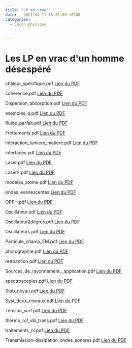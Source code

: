 ```yaml
---
title: "LP en vrac"
date:   2021-04-11 15:55:00 +0100
categories:
  - Leçon physique

  
---
```


# Les LP en vrac d'un homme désespéré


chaleur_spécifique.pdf
[Lien du PDF](/assets/pdf/LPvrac/chaleur_spécifique.pdf)



cohérence.pdf
[Lien du PDF](/assets/pdf/LPvrac/cohérence.pdf)


Dispersion_absorption.pdf
[Lien du PDF](/assets/pdf/LPvrac/Dispersion_absorption.pdf)


exemples_q.pdf
[Lien du PDF](/assets/pdf/LPvrac/exemples_q.pdf)


fluide_parfait.pdf
[Lien du PDF](/assets/pdf/LPvrac/fluide_parfait.pdf)

Frottements.pdf
[Lien du PDF](/assets/pdf/LPvrac/Frottements.pdf)



interaction_lumiere_matiere.pdf
[Lien du PDF](/assets/pdf/LPvrac/interaction_lumiere_matiere.pdf)


interfaces.pdf
[Lien du PDF](/assets/pdf/LPvrac/interfaces.pdf)


Laser.pdf
[Lien du PDF](/assets/pdf/LPvrac/Laser.pdf)

Laser2.pdf
[Lien du PDF](/assets/pdf/LPvrac/Laser2.pdf)

modeles_atome.pdf
[Lien du PDF](/assets/pdf/LPvrac/modeles_atome.pdf)



ondes_evanescentes
[Lien du PDF](/assets/pdf/LPvrac/ondes_evanescentes.pdf)


OPPH.pdf
[Lien du PDF](/assets/pdf/LPvrac/OPPH.pdf)



Oscillateur.pdf
[Lien du PDF](/assets/pdf/LPvrac/Oscillateur.pdf)


Oscillateur2degres.pdf
[Lien du PDF](/assets/pdf/LPvrac/Oscillateur2degres.pdf)

Oscillateurs.pdf
[Lien du PDF](/assets/pdf/LPvrac/Oscillateurs.pdf)

Particule_champ_EM.pdf
[Lien du PDF](/assets/pdf/LPvrac/Particule_champ_EM.pdf)

photographie.pdf
[Lien du PDF](/assets/pdf/LPvrac/photographie.pdf)

retroaction.pdf
[Lien du PDF](/assets/pdf/LPvrac/retroaction.pdf)

Sources_de_rayonnement__application.pdf
[Lien du PDF](/assets/pdf/LPvrac/Sources_de_rayonnement__application.pdf)

spectroscopies.pdf
[Lien du PDF](/assets/pdf/LPvrac/spectroscopies.pdf)

Stab_noyau.pdf
[Lien du PDF](/assets/pdf/LPvrac/Stab_noyau.pdf)

Syst_deux_niveaux.pdf
[Lien du PDF](/assets/pdf/LPvrac/Syst_deux_niveaux.pdf)

Tension_surf.pdf
[Lien du PDF](/assets/pdf/LPvrac/Tension_surf.pdf)

thermo_rot_vib_trans.pdf
[Lien du PDF](/assets/pdf/LPvrac/thermo_rot_vib_trans.pdf)

traitements_nl.pdf
[Lien du PDF](/assets/pdf/LPvrac/traitements_nl.pdf)

Transmission-dissipation_ondes_sonores.pdf
[Lien du PDF](/assets/pdf/LPvrac/Transmission-dissipation_ondes_sonores.pdf)
